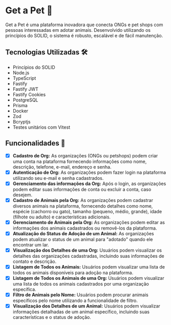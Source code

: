 # Get a Pet 🐶

Get a Pet é uma plataforma inovadora que conecta ONGs e pet shops com pessoas interessadas em adotar animais. Desenvolvido utilizando os princípios do SOLID, o sistema é robusto, escalável e de fácil manutenção.

## Tecnologias Utilizadas 🛠

- Princípios do SOLID
- Node.js
- TypeScript
- Fastify
- Fastify JWT
- Fastify Cookies
- PostgreSQL
- Prisma
- Docker
- Zod
- Bcryptjs
- Testes unitários com Vitest

## Funcionalidades 🧬

- [x] **Cadastro de Org:** As organizações (ONGs ou petshops) podem criar uma conta na plataforma fornecendo informações como nome, descrição, telefone, e-mail, endereço e senha.
- [x] **Autenticação de Org:** As organizações podem fazer login na plataforma utilizando seu e-mail e senha cadastrados.
- [x] **Gerenciamento das informações da Org:** Após o login, as organizações podem editar suas informações de conta ou excluir a conta, caso desejem.
- [x] **Cadastro de Animais pela Org:** As organizações podem cadastrar diversos animais na plataforma, fornecendo detalhes como nome, espécie (cachorro ou gato), tamanho (pequeno, médio, grande), idade (filhote ou adulto) e características adicionais.
- [x] **Gerenciamento de Animais pela Org:** As organizações podem editar as informações dos animais cadastrados ou removê-los da plataforma.
- [x] **Atualização do Status de Adoção de um Animal:** As organizações podem atualizar o status de um animal para "adotado" quando ele encontrar um lar.
- [x] **Visualização dos Detalhes de uma Org:** Usuários podem visualizar os detalhes das organizações cadastradas, incluindo suas informações de contato e descrição.
- [x] **Listagem de Todos os Animais:** Usuários podem visualizar uma lista de todos os animais disponíveis para adoção na plataforma.
- [x] **Listagem de Todos os Animais de uma Org:** Usuários podem visualizar uma lista de todos os animais cadastrados por uma organização específica.
- [x] **Filtro de Animais pelo Nome:** Usuários podem procurar animais específicos pelo nome utilizando a funcionalidade de filtro.
- [x] **Visualização dos Detalhes de um Animal:** Usuários podem visualizar informações detalhadas de um animal específico, incluindo suas características e o status de adoção.
